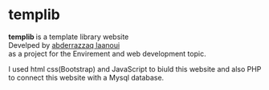 # templib
<strong>templib </strong>is a template library website <br>
Develped by <a href="https://www.github.com/inawi">abderrazzaq laanoui</a><br>
as a project for the Envirement and web development topic.<br>
<p>I used html css(Bootstrap) and JavaScript to biuld this website and also PHP to connect this website with a Mysql database.
</p>
